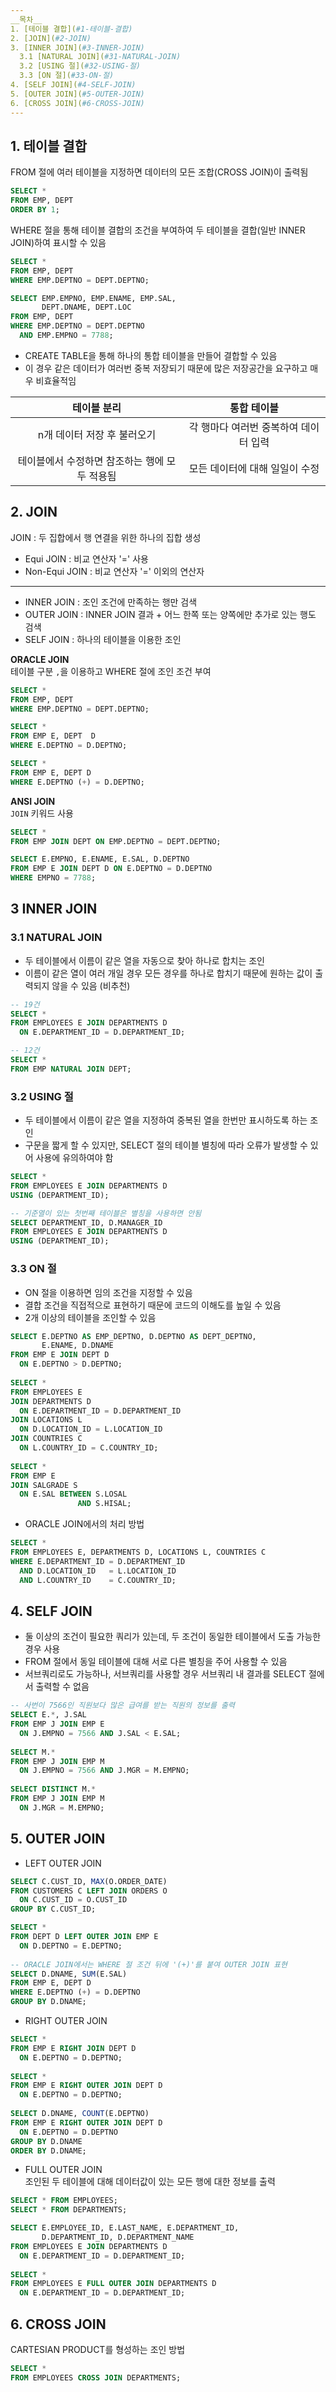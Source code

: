 ```yaml
---
__목차__
1. [테이블 결합](#1-테이블-결합)  
2. [JOIN](#2-JOIN)  
3. [INNER JOIN](#3-INNER-JOIN)  
  3.1 [NATURAL JOIN](#31-NATURAL-JOIN)  
  3.2 [USING 절](#32-USING-절)  
  3.3 [ON 절](#33-ON-절)  
4. [SELF JOIN](#4-SELF-JOIN)  
5. [OUTER JOIN](#5-OUTER-JOIN)  
6. [CROSS JOIN](#6-CROSS-JOIN)
---
```


## 1. 테이블 결합
FROM 절에 여러 테이블을 지정하면 데이터의 모든 조합(CROSS JOIN)이 출력됨
```SQL
SELECT *
FROM EMP, DEPT
ORDER BY 1;
```

WHERE 절을 통해 테이블 결합의 조건을 부여하여 두 테이블을 결합(일반 INNER JOIN)하여 표시할 수 있음
```SQL
SELECT *
FROM EMP, DEPT
WHERE EMP.DEPTNO = DEPT.DEPTNO;

SELECT EMP.EMPNO, EMP.ENAME, EMP.SAL,
       DEPT.DNAME, DEPT.LOC
FROM EMP, DEPT
WHERE EMP.DEPTNO = DEPT.DEPTNO
  AND EMP.EMPNO = 7788;
```

* CREATE TABLE을 통해 하나의 통합 테이블을 만들어 결합할 수 있음
* 이 경우 같은 데이터가 여러번 중복 저장되기 때문에 많은 저장공간을 요구하고 매우 비효율적임

| 테이블 분리 | 통합 테이블 |
|:---:|:---:|
| n개 데이터 저장 후 불러오기 | 각 행마다 여러번 중복하여 데이터 입력 |
| 테이블에서 수정하면 참조하는 행에 모두 적용됨 | 모든 데이터에 대해 일일이 수정 |


## 2. JOIN
JOIN : 두 집합에서 행 연결을 위한 하나의 집합 생성
* Equi JOIN : 비교 연산자 '=' 사용
* Non-Equi JOIN : 비교 연산자 '=' 이외의 연산자  
---
* INNER JOIN : 조인 조건에 만족하는 행만 검색
* OUTER JOIN : INNER JOIN 결과 + 어느 한쪽 또는 양쪽에만 추가로 있는 행도 검색
* SELF JOIN : 하나의 테이블을 이용한 조인

__ORACLE JOIN__  
테이블 구분 ```,```을 이용하고 WHERE 절에 조인 조건 부여
```SQL
SELECT *
FROM EMP, DEPT
WHERE EMP.DEPTNO = DEPT.DEPTNO;

SELECT *
FROM EMP E, DEPT  D
WHERE E.DEPTNO = D.DEPTNO; 

SELECT *
FROM EMP E, DEPT D
WHERE E.DEPTNO (+) = D.DEPTNO;
```

__ANSI JOIN__  
```JOIN``` 키워드 사용
```SQL
SELECT *
FROM EMP JOIN DEPT ON EMP.DEPTNO = DEPT.DEPTNO;

SELECT E.EMPNO, E.ENAME, E.SAL, D.DEPTNO
FROM EMP E JOIN DEPT D ON E.DEPTNO = D.DEPTNO
WHERE EMPNO = 7788;
```

## 3 INNER JOIN
### 3.1 NATURAL JOIN
* 두 테이블에서 이름이 같은 열을 자동으로 찾아 하나로 합치는 조인
* 이름이 같은 열이 여러 개일 경우 모든 경우를 하나로 합치기 때문에 원하는 값이 출력되지 않을 수 있음 (비추천)
```SQL
-- 19건
SELECT *
FROM EMPLOYEES E JOIN DEPARTMENTS D
  ON E.DEPARTMENT_ID = D.DEPARTMENT_ID;

-- 12건
SELECT *
FROM EMP NATURAL JOIN DEPT;
```

### 3.2 USING 절
* 두 테이블에서 이름이 같은 열을 지정하여 중복된 열을 한번만 표시하도록 하는 조인
* 구문을 짧게 할 수 있지만, SELECT 절의 테이블 별칭에 따라 오류가 발생할 수 있어 사용에 유의하여야 함
```SQL
SELECT * 
FROM EMPLOYEES E JOIN DEPARTMENTS D 
USING (DEPARTMENT_ID);

-- 기준열이 있는 첫번째 테이블은 별칭을 사용하면 안됨
SELECT DEPARTMENT_ID, D.MANAGER_ID 
FROM EMPLOYEES E JOIN DEPARTMENTS D
USING (DEPARTMENT_ID);
```

### 3.3 ON 절
* ON 절을 이용하면 임의 조건을 지정할 수 있음
* 결합 조건을 직접적으로 표현하기 때문에 코드의 이해도를 높일 수 있음
* 2개 이상의 테이블을 조인할 수 있음
```SQL
SELECT E.DEPTNO AS EMP_DEPTNO, D.DEPTNO AS DEPT_DEPTNO,
       E.ENAME, D.DNAME
FROM EMP E JOIN DEPT D
  ON E.DEPTNO > D.DEPTNO;
  
SELECT *
FROM EMPLOYEES E
JOIN DEPARTMENTS D 
  ON E.DEPARTMENT_ID = D.DEPARTMENT_ID
JOIN LOCATIONS L
  ON D.LOCATION_ID = L.LOCATION_ID
JOIN COUNTRIES C
  ON L.COUNTRY_ID = C.COUNTRY_ID;
  
SELECT *
FROM EMP E
JOIN SALGRADE S
  ON E.SAL BETWEEN S.LOSAL
               AND S.HISAL;
```

* ORACLE JOIN에서의 처리 방법
```SQL
SELECT * 
FROM EMPLOYEES E, DEPARTMENTS D, LOCATIONS L, COUNTRIES C
WHERE E.DEPARTMENT_ID = D.DEPARTMENT_ID
  AND D.LOCATION_ID   = L.LOCATION_ID
  AND L.COUNTRY_ID    = C.COUNTRY_ID;
```


## 4. SELF JOIN
* 둘 이상의 조건이 필요한 쿼리가 있는데, 두 조건이 동일한 테이블에서 도출 가능한 경우 사용
* FROM 절에서 동일 테이블에 대해 서로 다른 별칭을 주어 사용할 수 있음
* 서브쿼리로도 가능하나, 서브쿼리를 사용할 경우 서브쿼리 내 결과를 SELECT 절에서 출력할 수 없음
```SQL
-- 사번이 7566인 직원보다 많은 급여를 받는 직원의 정보를 출력
SELECT E.*, J.SAL
FROM EMP J JOIN EMP E
  ON J.EMPNO = 7566 AND J.SAL < E.SAL;
  
SELECT M.*
FROM EMP J JOIN EMP M
  ON J.EMPNO = 7566 AND J.MGR = M.EMPNO;
  
SELECT DISTINCT M.*
FROM EMP J JOIN EMP M
  ON J.MGR = M.EMPNO;
```


## 5. OUTER JOIN
* LEFT OUTER JOIN
```SQL
SELECT C.CUST_ID, MAX(O.ORDER_DATE)
FROM CUSTOMERS C LEFT JOIN ORDERS O
  ON C.CUST_ID = O.CUST_ID
GROUP BY C.CUST_ID;

SELECT *
FROM DEPT D LEFT OUTER JOIN EMP E
  ON D.DEPTNO = E.DEPTNO;
  
-- ORACLE JOIN에서는 WHERE 절 조건 뒤에 '(+)'를 붙여 OUTER JOIN 표현
SELECT D.DNAME, SUM(E.SAL)
FROM EMP E, DEPT D
WHERE E.DEPTNO (+) = D.DEPTNO
GROUP BY D.DNAME;
```

* RIGHT OUTER JOIN
```SQL
SELECT *
FROM EMP E RIGHT JOIN DEPT D 
  ON E.DEPTNO = D.DEPTNO;
  
SELECT *
FROM EMP E RIGHT OUTER JOIN DEPT D
  ON E.DEPTNO = D.DEPTNO;
  
SELECT D.DNAME, COUNT(E.DEPTNO)
FROM EMP E RIGHT OUTER JOIN DEPT D
  ON E.DEPTNO = D.DEPTNO
GROUP BY D.DNAME
ORDER BY D.DNAME;
```

* FULL OUTER JOIN  
조인된 두 테이블에 대해 데이터값이 있는 모든 행에 대한 정보를 출력
```SQL
SELECT * FROM EMPLOYEES;
SELECT * FROM DEPARTMENTS;

SELECT E.EMPLOYEE_ID, E.LAST_NAME, E.DEPARTMENT_ID,
       D.DEPARTMENT_ID, D.DEPARTMENT_NAME
FROM EMPLOYEES E JOIN DEPARTMENTS D
  ON E.DEPARTMENT_ID = D.DEPARTMENT_ID;
  
SELECT *
FROM EMPLOYEES E FULL OUTER JOIN DEPARTMENTS D
  ON E.DEPARTMENT_ID = D.DEPARTMENT_ID;
```


## 6. CROSS JOIN
CARTESIAN PRODUCT를 형성하는 조인 방법
```SQL
SELECT *
FROM EMPLOYEES CROSS JOIN DEPARTMENTS;
```
